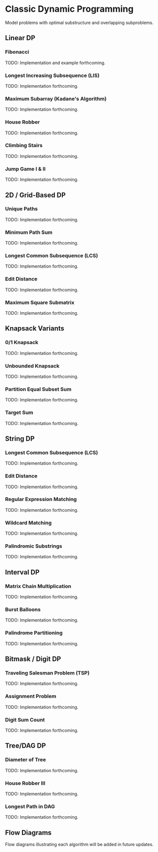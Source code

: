 # Classic Dynamic Programming

Model problems with optimal substructure and overlapping subproblems.

## Linear DP

### Fibonacci
TODO: Implementation and example forthcoming.

### Longest Increasing Subsequence (LIS)
TODO: Implementation forthcoming.

### Maximum Subarray (Kadane's Algorithm)
TODO: Implementation forthcoming.

### House Robber
TODO: Implementation forthcoming.

### Climbing Stairs
TODO: Implementation forthcoming.

### Jump Game I & II
TODO: Implementation forthcoming.

## 2D / Grid-Based DP

### Unique Paths
TODO: Implementation forthcoming.

### Minimum Path Sum
TODO: Implementation forthcoming.

### Longest Common Subsequence (LCS)
TODO: Implementation forthcoming.

### Edit Distance
TODO: Implementation forthcoming.

### Maximum Square Submatrix
TODO: Implementation forthcoming.

## Knapsack Variants

### 0/1 Knapsack
TODO: Implementation forthcoming.

### Unbounded Knapsack
TODO: Implementation forthcoming.

### Partition Equal Subset Sum
TODO: Implementation forthcoming.

### Target Sum
TODO: Implementation forthcoming.

## String DP

### Longest Common Subsequence (LCS)
TODO: Implementation forthcoming.

### Edit Distance
TODO: Implementation forthcoming.

### Regular Expression Matching
TODO: Implementation forthcoming.

### Wildcard Matching
TODO: Implementation forthcoming.

### Palindromic Substrings
TODO: Implementation forthcoming.

## Interval DP

### Matrix Chain Multiplication
TODO: Implementation forthcoming.

### Burst Balloons
TODO: Implementation forthcoming.

### Palindrome Partitioning
TODO: Implementation forthcoming.

## Bitmask / Digit DP

### Traveling Salesman Problem (TSP)
TODO: Implementation forthcoming.

### Assignment Problem
TODO: Implementation forthcoming.

### Digit Sum Count
TODO: Implementation forthcoming.

## Tree/DAG DP

### Diameter of Tree
TODO: Implementation forthcoming.

### House Robber III
TODO: Implementation forthcoming.

### Longest Path in DAG
TODO: Implementation forthcoming.

## Flow Diagrams

Flow diagrams illustrating each algorithm will be added in future updates.
